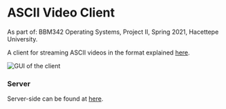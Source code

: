 # ASCII Video Client
As part of: BBM342 Operating Systems, Project II, Spring 2021, Hacettepe University.

A client for streaming ASCII videos in the format explained [here](http://www.asciimation.co.nz/).

![GUI of the client](https://i.ibb.co/m0Wj6QS/Screenshot-2021-06-15-151606.png)

### Server
Server-side can be found at [here](https://github.com/shamilatesoglu/ASCII-Video-Server).
